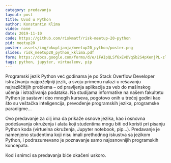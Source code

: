 ```yaml
---
category: predavanja
layout: post
title: Uvod u Python
author: Konstantin Klima
video: none
date: 2019-11-10
code: https://github.com/riskmatf/risk-meetup-20-python
pid: meetup20
poster: assets/img/okupljanja/meetup20_python/poster.png
slides: risk_meetup20_python_kklima.pdf
form: https://docs.google.com/forms/d/e/1FAIpQLSf6xEvDVqSb2S4pXenjPL-zlnLuIr4J230Ie9QEPGboUUd_sA/viewform
tags: python, jupyter, virtualenv, pip
---
```

Programski jezik Python već godinama je po Stack Overflow Developer istraživanju najpoželjniji jezik, a svoju primenu nalazi u rešavanju najrazličitijih problema – od pravljenja aplikacija za veb do mašinskog učenja i istraživanja podataka. Na studijama informatike na našem fakultetu Python je sastavni deo mnogih kurseva, pogotovo onih u trećoj godini kao što su veštačka inteligencija, prevođenje programskih jezika, programske paradigme...

Ovo predavanje za cilj ima da prikaže osnove jezika, kao i osnovna podešavanja okruženja i alata koji studentima mogu biti od koristi pri pisanju Python koda (virtuelna okruženja, Jupyter notebook, pip...). Predavanje je namenjeno studentima koji nisu imali prethodnog iskustva sa jezikom Python, i podrazumevano je poznavanje samo najosnovnijih programskih koncepata.

Kod i snimci sa predavanja biće okačeni uskoro.
